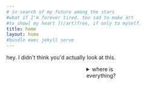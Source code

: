 ```yaml
---
# in search of my future among the stars  
#what if I'm forever tired. too sad to make art  
#to show[ my heart ](/art)free, if only to myself.  
title: home
layout: home
#bundle exec jekyll serve
---
```


hey. I didn't think you'd actually look at this.
<details style = "padding-inline: 42%;">
<summary>       where is everything?</summary>
<br>I'm working on it rn,, or at least I will be at some point.
    <details>
    <summary>       ... now what ...</summary>
    <br>look, more complicated websites are hard to make. I would need better tools and that's a lot of learning - im already trying to do other stuff right now.
        <details name="three">
        <summary>       this is kinda weird.</summary>
        <br>THIS ISN'T THE FINAL WEBSITE.
        <br>i'll replace this ~eventually~
        <br><br>you can just leave, ok?
            <details>
            <summary>       is there anything else</summary>
            <br>no. well- 
            <br>technically there's some leftover stuff in the files, but you'd have to waste your to time guess the url paths.
            <br> and there's not much there to begin with.
            </details>
        </details>
        <details name="three">
        <summary>       who is this?</summary>
        <br>oh- luna &lt;3, 
        <br>but if you found this you probably already knew that. 
        <br>anyways you should send me an email. Please. I think it would be fun.
        <br><br> luna@asteria.place
        </details>
    </details>
</details>